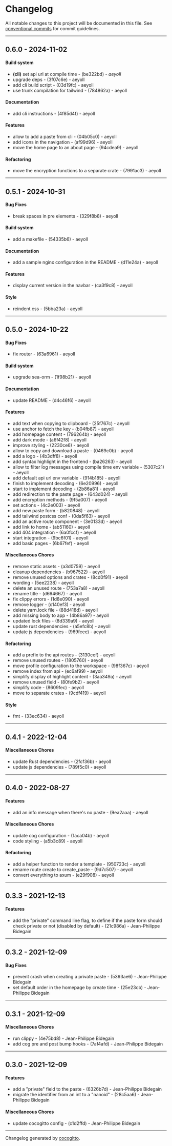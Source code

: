 # Changelog
All notable changes to this project will be documented in this file. See [conventional commits](https://www.conventionalcommits.org/) for commit guidelines.

- - -
## 0.6.0 - 2024-11-02
#### Build system
- **(cli)** set api url at compile time - (be322bd) - *aeyoll*
- upgrade deps - (3f07c6e) - aeyoll
- add cli build script - (03d19fc) - aeyoll
- use trunk compilation for tailwind - (784862a) - aeyoll
#### Documentation
- add cli instructions - (4f85d4f) - aeyoll
#### Features
- allow to add a paste from cli - (04b05c0) - aeyoll
- add icons in the navigation - (af99d96) - aeyoll
- move the home page to an about page - (94cdea9) - aeyoll
#### Refactoring
- move the encryption functions to a separate crate - (7991ac3) - aeyoll

- - -

## 0.5.1 - 2024-10-31
#### Bug Fixes
- break spaces in pre elements - (329f8b8) - aeyoll
#### Build system
- add a makefile - (54335b6) - aeyoll
#### Documentation
- add a sample nginx configuration in the README - (d11e24a) - aeyoll
#### Features
- display current version in the navbar - (ca3f9c8) - aeyoll
#### Style
- reindent css - (5bba23a) - aeyoll

- - -

## 0.5.0 - 2024-10-22
#### Bug Fixes
- fix router - (63a6961) - aeyoll
#### Build system
- upgrade sea-orm - (1f98b21) - aeyoll
#### Documentation
- update README - (d4c46f6) - aeyoll
#### Features
- add text when copying to clipboard - (25f767c) - aeyoll
- use anchor to fetch the key - (b04fb87) - aeyoll
- add homepage content - (796264b) - aeyoll
- add dark mode - (a6f42f8) - aeyoll
- improve styling - (2230ce6) - aeyoll
- allow to copy and download a paste - (0469c0b) - aeyoll
- add a logo - (4b3dff8) - aeyoll
- add syntax highlight in the frontend - (ba26263) - aeyoll
- allow to filter log messages using compile time env variable - (5307c21) - aeyoll
- add default api url env variable - (914b185) - aeyoll
- finish to implement decoding - (6e20996) - aeyoll
- start to implement decoding - (2b86a81) - aeyoll
- add redirection to the paste page - (643d024) - aeyoll
- add encryption methods - (9f5a007) - aeyoll
- set actions - (4c2e003) - aeyoll
- add new paste form - (b820848) - aeyoll
- add tailwind postcss conf - (0da5f63) - aeyoll
- add an active route component - (3e0133d) - aeyoll
- add link to home - (ab51160) - aeyoll
- add 404 integration - (6a0fccf) - aeyoll
- start integration - (9bc6f01) - aeyoll
- add basic pages - (6b67fef) - aeyoll
#### Miscellaneous Chores
- remove static assets - (a3d0759) - aeyoll
- cleanup dependencies - (b967522) - aeyoll
- remove unused options and crates - (8cd0f91) - aeyoll
- wording - (5ee2238) - aeyoll
- delete an unused route - (753a7a8) - aeyoll
- rename title - (d664667) - aeyoll
- fix clippy errors - (1d8e090) - aeyoll
- remove logger - (c140ef3) - aeyoll
- delete yarn.lock file - (88d418d) - aeyoll
- add missing body to app - (4b86a97) - aeyoll
- updated lock files - (8d339a9) - aeyoll
- update rust dependencies - (a5efc8b) - aeyoll
- update js dependencies - (969fcee) - aeyoll
#### Refactoring
- add a prefix to the api routes - (3130cef) - aeyoll
- remove unused routes - (1805760) - aeyoll
- move profile configuration to the workspace - (98f367c) - aeyoll
- remove index from api - (ec6af99) - aeyoll
- simplify display of highlight content - (3aa349a) - aeyoll
- remove unused field - (80fe9b2) - aeyoll
- simplify code - (8609fec) - aeyoll
- move to separate crates - (9cdf419) - aeyoll
#### Style
- fmt - (33ec634) - aeyoll

- - -

## 0.4.1 - 2022-12-04
#### Miscellaneous Chores
- update Rust dependencies - (2fcf36b) - aeyoll
- update js dependencies - (789f5c0) - aeyoll

- - -

## 0.4.0 - 2022-08-27
#### Features
- add an info message when there's no paste - (9ea2aaa) - aeyoll
#### Miscellaneous Chores
- update cog configuration - (1aca04b) - aeyoll
- code styling - (a5b3c89) - aeyoll
#### Refactoring
- add a helper function to render a template - (950723c) - aeyoll
- rename route create to create_paste - (9d7c507) - aeyoll
- convert everything to axum - (e29f908) - aeyoll

- - -

## 0.3.3 - 2021-12-13
#### Features
- add the "private" command line flag, to define if the paste form should check private or not (disabled by default) - (21c986a) - Jean-Philippe Bidegain
- - -

## 0.3.2 - 2021-12-09
#### Bug Fixes
- prevent crash when creating a private paste - (5393ae6) - Jean-Philippe Bidegain
- set default order in the homepage by create time - (25e23cb) - Jean-Philippe Bidegain
- - -

## 0.3.1 - 2021-12-09
#### Miscellaneous Chores
- run clippy - (4e75bd8) - Jean-Philippe Bidegain
- add cog pre and post bump hooks - (7af4afd) - Jean-Philippe Bidegain
- - -

## 0.3.0 - 2021-12-09
#### Features
- add a "private" field to the paste - (6326b7d) - Jean-Philippe Bidegain
- migrate the identifier from an int to a "nanoid" - (28c5aa6) - Jean-Philippe Bidegain
#### Miscellaneous Chores
- update cocogitto config - (c1d2ffd) - Jean-Philippe Bidegain
- - -

Changelog generated by [cocogitto](https://github.com/cocogitto/cocogitto).
